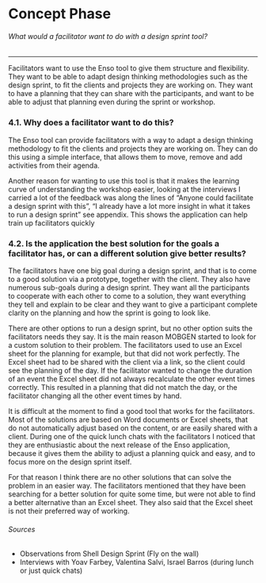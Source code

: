 # Concept Phase
###### What would a facilitator want to do with a design sprint tool?
---
Facilitators want to use the Enso tool to give them structure and flexibility. They want to be able to adapt design thinking methodologies such as the design sprint, to fit the clients and projects they are working on. They want to have a planning that they can share with the participants, and want to be able to adjust that planning even during the sprint or workshop.

### 4.1. Why does a facilitator want to do this?
The Enso tool can provide facilitators with a way to adapt a design thinking methodology to fit the clients and projects they are working on. They can do this using a simple interface, that allows them to move, remove and add activities from their agenda.

Another reason for wanting to use this tool is that it makes the learning curve of understanding the workshop easier, looking at the interviews I carried a lot of the feedback was along the lines of “Anyone could facilitate a design sprint with this”, “I already have a lot more insight in what it takes to run a design sprint” see appendix. This shows the application can help train up facilitators quickly

### 4.2. Is the application the best solution for the goals a facilitator has, or can a different solution give better results?
The facilitators have one big goal during a design sprint, and that is to come to a good solution via a prototype, together with the client. They also have numerous sub-goals during a design sprint. They want all the participants to cooperate with each other to come to a solution, they want everything they tell and explain to be clear and they want to give a participant complete clarity on the planning and how the sprint is going to look like.

There are other options to run a design sprint, but no other option suits the facilitators needs they say. It is the main reason MOBGEN started to look for a custom solution to their problem. The facilitators used to use an Excel sheet for the planning for example, but that did not work perfectly. The Excel sheet had to be shared with the client via a link, so the client could see the planning of the day. If the facilitator wanted to change the duration of an event the Excel sheet did not always recalculate the other event times correctly. This resulted in a planning that did not match the day, or the facilitator changing all the other event times by hand.

It is difficult at the moment to find a good tool that works for the facilitators. Most of the solutions are based on Word documents or Excel sheets, that do not automatically adjust based on the content, or are easily shared with a client. During one of the quick lunch chats with the facilitators I noticed that they are enthusiastic about the next release of the Enso application, because it gives them the ability to adjust a planning quick and easy, and to focus more on the design sprint itself.

For that reason I think there are no other solutions that can solve the problem in an easier way. The facilitators mentioned that they have been searching for a better solution for quite some time, but were not able to find a better alternative than an Excel sheet. They also said that the Excel sheet is not their preferred way of working.

###### Sources
- Observations from Shell Design Sprint (Fly on the wall)
- Interviews with Yoav Farbey, Valentina Salvi, Israel Barros (during lunch or just quick chats)